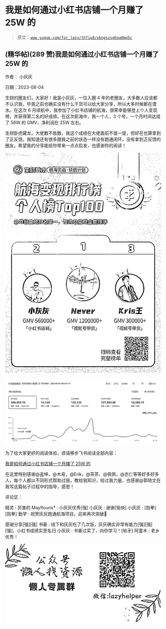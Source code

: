 # 我是如何通过小红书店铺一个月赚了 25W 的

> 原文：[`www.yuque.com/for_lazy/thfiu8/xbngszvqhoa0mq5c`](https://www.yuque.com/for_lazy/thfiu8/xbngszvqhoa0mq5c)



## (精华帖)(289 赞)我是如何通过小红书店铺一个月赚了 25W 的 

作者： 小灰灰 

日期：2023-08-04 

生财的圈友们，大家好！我是小灰灰，一位入圈 4 年的老圈友，大多数人应该都不认识我，毕竟之前也确实没有什么干货可以给大家分享，所以大多时候都在潜水。在这次 6 月续航中，我参加了小红书店铺的航海，很荣幸能够登上个人变现榜，并获得第二名的好成绩。在这次航海中，我一个人，3 个号，一个月时间达成了 56W 的 GMV，净利润在 25W 左右。 

生财卧虎藏龙，大佬数不胜数，我这个成绩在大佬面前不值一提，但好在也算拿到了正反馈。我知道还有很多跟我之前的状态一样没有跑通闭环，没有拿到正反馈的圈友。希望我的分享能给你带来一点点启发，也感谢你的阅读！ 

![](img/0879a27b952296cb2b696ac7429de213.png)  

![](img/9226fd78ce2e673f4a228b5b70929528.png)  

为了给大家更好的阅读体验，烦请移步飞书阅读全部内容： 

[我是如何通过小红书店铺一个月赚了 25W 的](https://nyxaxmtuk5.feishu.cn/docx/UFahdSZTyoWG0Fx0JupcAmBqncd?from=from_copylink) 

在这里特别感谢@盗坤，@木易，@Erik，@茶茶，@佩佩，@亦仁等等好多好多人，每个人都以不同形式帮助过我，教给我知识，给过我力量，也感谢@郭晓文在我写这篇帖子过程中的指导，感恩！ 

评论区： 

精灵 : 厉害的 Mayflouris* : 小灰灰优秀[强] 小灰灰 : 谢谢[愉快] 小灰灰 : [抱拳][抱拳] 勤学 : 祝贺灰灰跑通航海项目，迎来再次突破🎉 

感谢分享[强][强] 书豪 : 线下和灰灰吃了几次饭，灰灰确实非常有能力[强][强][强]，小红书成绩实至名归 小灰灰 : 书豪过奖了，向你学习！[呲牙] 阿童木 : 老乡优秀！ 

![](img/894d30a529e7c37bcd3392323c99941c.png)  